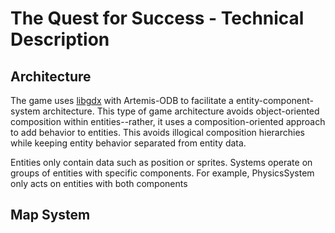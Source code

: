 # The Quest for Success - Technical Description

## Architecture
The game uses [libgdx](https://libgdx.badlogicgames.com/) with Artemis-ODB to facilitate a entity-component-system architecture.
This type of game architecture avoids object-oriented composition within entities--rather, it uses a composition-oriented
approach to add behavior to entities. This avoids illogical composition hierarchies while keeping entity behavior 
separated from entity data.

Entities only contain data such as position or sprites. Systems operate on groups of entities with specific components. For
example, PhysicsSystem only acts on entities with both components 

## Map System

